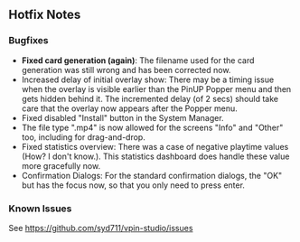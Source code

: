 ## Hotfix Notes

### Bugfixes

- **Fixed card generation (again)**: The filename used for the card generation was still wrong and has been corrected now.
- Increased delay of initial overlay show: There may be a timing issue when the overlay is visible earlier than the PinUP Popper menu and then gets hidden behind it. The incremented delay (of 2 secs) should take care that the overlay now appears after the Popper menu.
- Fixed disabled "Install" button in the System Manager.
- The file type ".mp4" is now allowed for the screens "Info" and "Other" too, including for drag-and-drop.
- Fixed statistics overview: There was a case of negative playtime values (How? I don't know.). This statistics dashboard does handle these value more gracefully now.
- Confirmation Dialogs: For the standard confirmation dialogs, the "OK" but has the focus now, so that you only need to press enter.

### Known Issues

See https://github.com/syd711/vpin-studio/issues
